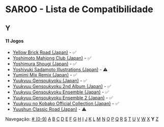 # SAROO - Lista de Compatibilidade

## Y

#### 11 Jogos

- [Yellow Brick Road (Japan)](../../../Regions/Retails/Japan/T-8109G/01/README.md) - :white_check_mark:
- [Yoshimoto Mahjong Club (Japan)](../../../Regions/Retails/Japan/T-20403G/01/README.md) - :white_check_mark:
- [Yoshimura Shougi (Japan)](../../../Regions/Retails/Japan/T-9531G/01/README.md) - :white_check_mark:
- [Yoshiyuki Sadamoto Illustrations (Japan)](../../../Regions/Retails/Japan/T-35102G/01/README.md) - :warning:
- [Yumimi Mix Remix (Japan)](../../../Regions/Retails/Japan/T-4501G/01/README.md) - :white_check_mark:
- [Yuukyuu Gensoukyoku (Japan)](../../../Regions/Retails/Japan/T-27804G/01/README.md) - :white_check_mark:
- [Yuukyuu Gensoukyoku 2nd Album (Japan)](../../../Regions/Retails/Japan/T-27807G/01/README.md) - :white_check_mark:
- [Yuukyuu Gensoukyoku Ensemble (Japan)](../../../Regions/Retails/Japan/T-27808G/01/README.md) - :white_check_mark:
- [Yuukyuu Gensoukyoku Ensemble 2 (Japan)](../../../Regions/Retails/Japan/T-27809G/01/README.md) - :white_check_mark:
- [Yuukyuu no Kobako Official Collection (Japan)](../../../Regions/Retails/Japan/T-27806G/01/README.md) - :white_check_mark:
- [Yuushun Classic Road (Japan)](../../../Regions/Retails/Japan/T-6009G/01/README.md) - :warning:

Navegação:
[# (0-9)](./09.md) [A](./A.md) [B](./B.md) [C](./C.md) [D](./D.md) [E](./E.md) [F](./F.md) [G](./G.md) [H](./H.md) [I](./I.md) [J](./J.md) [K](./K.md) [L](./L.md) [M](./M.md) [N](./N.md) [O](./O.md) [P](./P.md) [Q](./Q.md) [R](./R.md) [S](./S.md) [T](./T.md) [U](./U.md) [V](./V.md) [W](./W.md) [X](./X.md) **Y** [Z](./Z.md)
